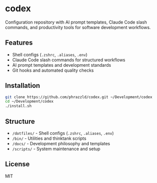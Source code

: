 # codex

Configuration repository with AI prompt templates, Claude Code slash commands, and productivity tools for software development workflows.

## Features

- Shell configs (`.zshrc`, `.aliases`, `.env`)
- Claude Code slash commands for structured workflows  
- AI prompt templates and development standards
- Git hooks and automated quality checks

## Installation

```bash
git clone https://github.com/phrazzld/codex.git ~/Development/codex
cd ~/Development/codex
./install.sh
```


## Structure

- `/dotfiles/` - Shell configs (`.zshrc`, `.aliases`, `.env`)
- `/bin/` - Utilities and thinktank scripts
- `/docs/` - Development philosophy and templates
- `/scripts/` - System maintenance and setup



## License

MIT
